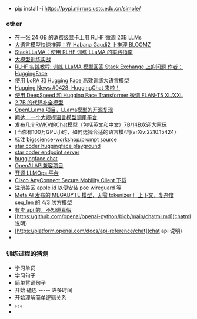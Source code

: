 * pip install -i https://pypi.mirrors.ustc.edu.cn/simple/

### other

* [在一张 24 GB 的消费级显卡上用 RLHF 微调 20B LLMs](https://huggingface.co/blog/zh/trl-peft)
* [大语言模型快速推理：在 Habana Gaudi2 上推理 BLOOMZ](https://huggingface.co/blog/zh/habana-gaudi-2-bloom)
* [StackLLaMA：使用 RLHF 训练 LLaMA 的实践指南](https://hub.baai.ac.cn/view/25341)
* [大模型训练实战](https://techdiylife.github.io/)
* [RLHF 实践教程: 训练 LLaMA 模型回答 Stack Exchange 上的问题 作者：HuggingFace](https://huggingface.co/blog/stackllama)
* [使用 LoRA 和 Hugging Face 高效训练大语言模型](https://www.bilibili.com/read/cv23019960)
* [Hugging News #0428: HuggingChat 来啦！](https://www.bilibili.com/read/cv23388841)
* [使用 DeepSpeed 和 Hugging Face Transformer 微调 FLAN-T5 XL/XXL](https://www.bilibili.com/read/cv22542818)
* [2.7B 的代码补全模型](https://huggingface.co/replit/replit-code-v1-3b)
* [OpenLLama 项目，LLama模型的开源复现](https://huggingface.co/openlm-research/open_llama_7b_preview_200bt)
* [闻达：一个大规模语言模型调用平台](https://github.com/l15y/wenda)
* [发布几个RWKV的Chat模型（包括英文和中文）7B/14B欢迎大家玩](https://zhuanlan.zhihu.com/p/618011122)
* [当你有100万GPU小时，如何选择合适的语言模型](arXiv:2210.15424）
* [标注 bigscience-workshop/prompt source](https://github.com/bigscience-workshop/promptsource)
* [star coder huggingface  playground](https://huggingface.co/spaces/bigcode/bigcode-playground)
* [star coder endpoint server](https://github.com/LucienShui/huggingface-vscode-endpoint-server)
* [huggingface chat](https://huggingface.co/chat/conversation/645b1072d422882b4eac42eb)
* [OpenAI API兼容项目](https://github.com/hyperonym/basaran)
* [开源 LLMOps 平台](https://www.oschina.net/news/241075/dify-open-source)
* [Cisco AnyConnect Secure Mobility Client 下载](https://study.dh90.cn/158.html)
* [注册美区 apple id 以便安装 poe wireguard 等](https://zhuanlan.zhihu.com/p/623576755)
* [Meta AI 发布的 MEGABYTE 模型，无需 tokenizer 厂上下文，复杂度 seq_len 的 4/3 次方模型](arXiv:2305.07185)
* [有卖 api 的，不知道真假](https://github.com/PlexPt/awesome-chatgpt-prompts-zh)
* [https://github.com/openai/openai-python/blob/main/chatml.md](chatml 说明)
* [https://platform.openai.com/docs/api-reference/chat](chat api 说明)
* 

### 训练过程的猜测

* 学习单词
* 学习句子
* 简单背诵句子
* 开始 磕巴 ----- 许多时间
* 开始理解简单逻辑关系
* 。。。
* 
